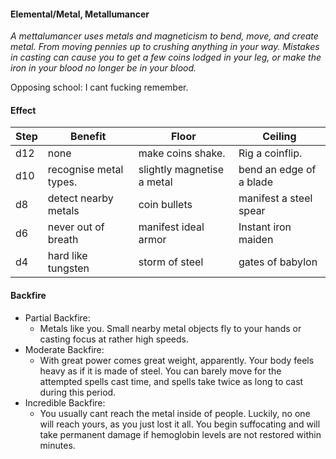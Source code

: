 #### Elemental/Metal, Metallumancer
*A mettalumancer uses metals and magneticism to bend, move, and create metal. From moving pennies up to crushing anything in your way.*
*Mistakes in casting can cause you to get a few coins lodged in your leg, or make the iron in your blood no longer be in your blood.*

Opposing school: I cant fucking remember.

#### Effect

| Step | Benefit                | Floor                       | Ceiling                |
| -    | -                      | -                           | -                      |
| d12  | none                   | make coins shake.           | Rig a coinflip.        |
| d10  | recognise metal types. | slightly magnetise a metal  | bend an edge of a blade|  
|  d8  | detect nearby metals   | coin bullets                | manifest a steel spear |
|  d6  | never out of breath    | manifest ideal armor        | Instant iron maiden    |
|  d4  | hard like tungsten     | storm of steel              | gates of babylon       |

#### Backfire
- Partial Backfire:
   - Metals like you. Small nearby metal objects fly to your hands or casting focus at rather high speeds.
- Moderate Backfire:
   - With great power comes great weight, apparently. Your body feels heavy as if it is made of steel. You can barely move for the attempted spells cast time, and spells take twice as long to cast during this period.
- Incredible Backfire:
   - You usually cant reach the metal inside of people. Luckily, no one will reach yours, as you just lost it all. You begin suffocating and will take permanent damage if hemoglobin levels are not restored within minutes.
